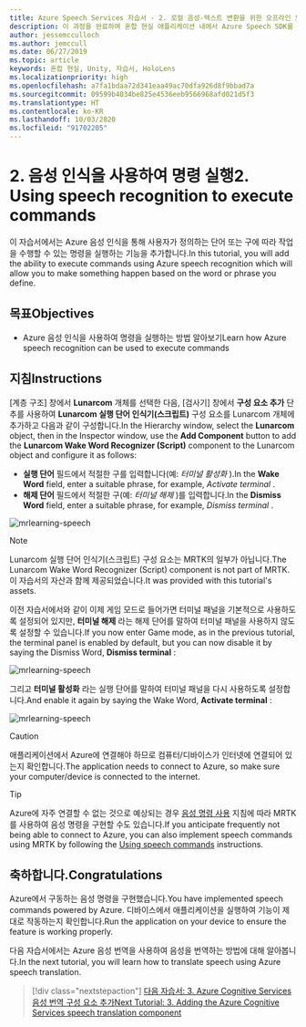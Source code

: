 ```yaml
---
title: Azure Speech Services 자습서 - 2. 로컬 음성-텍스트 변환을 위한 오프라인 모드 추가
description: 이 과정을 완료하여 혼합 현실 애플리케이션 내에서 Azure Speech SDK를 구현하는 방법을 알아봅니다.
author: jessemcculloch
ms.author: jemccull
ms.date: 06/27/2019
ms.topic: article
keywords: 혼합 현실, Unity, 자습서, HoloLens
ms.localizationpriority: high
ms.openlocfilehash: a7fa1bdaa72d341eaa49ac70dfa926d8f9bbad7a
ms.sourcegitcommit: 09599b4034be825e4536eeb9566968afd021d5f3
ms.translationtype: HT
ms.contentlocale: ko-KR
ms.lasthandoff: 10/03/2020
ms.locfileid: "91702205"
---
```

# <a name="2-using-speech-recognition-to-execute-commands"></a><span data-ttu-id="fe35d-105">2. 음성 인식을 사용하여 명령 실행</span><span class="sxs-lookup"><span data-stu-id="fe35d-105">2. Using speech recognition to execute commands</span></span>

<span data-ttu-id="fe35d-106">이 자습서에서는 Azure 음성 인식을 통해 사용자가 정의하는 단어 또는 구에 따라 작업을 수행할 수 있는 명령을 실행하는 기능을 추가합니다.</span><span class="sxs-lookup"><span data-stu-id="fe35d-106">In this tutorial, you will add the ability to execute commands using Azure speech recognition which will allow you to make something happen based on the word or phrase you define.</span></span>

## <a name="objectives"></a><span data-ttu-id="fe35d-107">목표</span><span class="sxs-lookup"><span data-stu-id="fe35d-107">Objectives</span></span>

* <span data-ttu-id="fe35d-108">Azure 음성 인식을 사용하여 명령을 실행하는 방법 알아보기</span><span class="sxs-lookup"><span data-stu-id="fe35d-108">Learn how Azure speech recognition can be used to execute commands</span></span>

## <a name="instructions"></a><span data-ttu-id="fe35d-109">지침</span><span class="sxs-lookup"><span data-stu-id="fe35d-109">Instructions</span></span>

<span data-ttu-id="fe35d-110">[계층 구조] 창에서 **Lunarcom** 개체를 선택한 다음, [검사기] 창에서 **구성 요소 추가** 단추를 사용하여 **Lunarcom 실행 단어 인식기(스크립트)** 구성 요소를 Lunarcom 개체에 추가하고 다음과 같이 구성합니다.</span><span class="sxs-lookup"><span data-stu-id="fe35d-110">In the Hierarchy window, select the **Lunarcom** object, then in the Inspector window, use the **Add Component** button to add the **Lunarcom Wake Word Recognizer (Script)** component to the Lunarcom object and configure it as follows:</span></span>

* <span data-ttu-id="fe35d-111">**실행 단어** 필드에서 적절한 구를 입력합니다(예: _터미널 활성화_ ).</span><span class="sxs-lookup"><span data-stu-id="fe35d-111">In the **Wake Word** field, enter a suitable phrase, for example, _Activate terminal_ .</span></span>
* <span data-ttu-id="fe35d-112">**해제 단어** 필드에서 적절한 구(예: _터미널 해제_ )를 입력합니다.</span><span class="sxs-lookup"><span data-stu-id="fe35d-112">In the **Dismiss Word** field, enter a suitable phrase, for example, _Dismiss terminal_ .</span></span>

![mrlearning-speech](images/mrlearning-speech/tutorial2-section1-step1-1.png)

> [!NOTE]
> <span data-ttu-id="fe35d-114">Lunarcom 실행 단어 인식기(스크립트) 구성 요소는 MRTK의 일부가 아닙니다.</span><span class="sxs-lookup"><span data-stu-id="fe35d-114">The Lunarcom Wake Word Recognizer (Script) component is not part of MRTK.</span></span> <span data-ttu-id="fe35d-115">이 자습서의 자산과 함께 제공되었습니다.</span><span class="sxs-lookup"><span data-stu-id="fe35d-115">It was provided with this tutorial's assets.</span></span>

<span data-ttu-id="fe35d-116">이전 자습서에서와 같이 이제 게임 모드로 들어가면 터미널 패널을 기본적으로 사용하도록 설정되어 있지만, **터미널 해제** 라는 해제 단어를 말하여 터미널 패널을 사용하지 않도록 설정할 수 있습니다.</span><span class="sxs-lookup"><span data-stu-id="fe35d-116">If you now enter Game mode, as in the previous tutorial, the terminal panel is enabled by default, but you can now disable it by saying the Dismiss Word, **Dismiss terminal** :</span></span>

![mrlearning-speech](images/mrlearning-speech/tutorial2-section1-step1-2.png)

<span data-ttu-id="fe35d-118">그리고 **터미널 활성화** 라는 실행 단어를 말하여 터미널 패널을 다시 사용하도록 설정합니다.</span><span class="sxs-lookup"><span data-stu-id="fe35d-118">And enable it again by saying the Wake Word, **Activate terminal** :</span></span>

![mrlearning-speech](images/mrlearning-speech/tutorial2-section1-step1-3.png)

> [!CAUTION]
> <span data-ttu-id="fe35d-120">애플리케이션에서 Azure에 연결해야 하므로 컴퓨터/디바이스가 인터넷에 연결되어 있는지 확인합니다.</span><span class="sxs-lookup"><span data-stu-id="fe35d-120">The application needs to connect to Azure, so make sure your computer/device is connected to the internet.</span></span>

> [!TIP]
> <span data-ttu-id="fe35d-121">Azure에 자주 연결할 수 없는 것으로 예상되는 경우 [음성 명령 사용](mr-learning-base-09.md) 지침에 따라 MRTK를 사용하여 음성 명령을 구현할 수도 있습니다.</span><span class="sxs-lookup"><span data-stu-id="fe35d-121">If you anticipate frequently not being able to connect to Azure, you can also implement speech commands using MRTK by following the [Using speech commands](mr-learning-base-09.md) instructions.</span></span>

## <a name="congratulations"></a><span data-ttu-id="fe35d-122">축하합니다.</span><span class="sxs-lookup"><span data-stu-id="fe35d-122">Congratulations</span></span>

<span data-ttu-id="fe35d-123">Azure에서 구동하는 음성 명령을 구현했습니다.</span><span class="sxs-lookup"><span data-stu-id="fe35d-123">You have implemented speech commands powered by Azure.</span></span> <span data-ttu-id="fe35d-124">디바이스에서 애플리케이션을 실행하여 기능이 제대로 작동하는지 확인합니다.</span><span class="sxs-lookup"><span data-stu-id="fe35d-124">Run the application on your device to ensure the feature is working properly.</span></span>

<span data-ttu-id="fe35d-125">다음 자습서에서는 Azure 음성 번역을 사용하여 음성을 번역하는 방법에 대해 알아봅니다.</span><span class="sxs-lookup"><span data-stu-id="fe35d-125">In the next tutorial, you will learn how to translate speech using Azure speech translation.</span></span>

> [!div class="nextstepaction"]
> [<span data-ttu-id="fe35d-126">다음 자습서: 3. Azure Cognitive Services 음성 번역 구성 요소 추가</span><span class="sxs-lookup"><span data-stu-id="fe35d-126">Next Tutorial: 3. Adding the Azure Cognitive Services speech translation component</span></span>](mrlearning-speechSDK-ch3.md)
